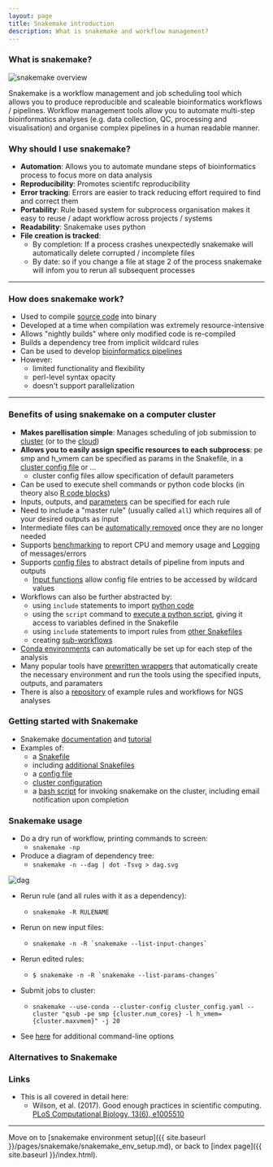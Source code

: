 ```yaml
---
layout: page
title: Snakemake introduction
description: What is snakemake and workflow management?
---
```


### What is snakemake?

![snakemake overview](https://snakemake.readthedocs.io/en/stable/_images/idea.png)

Snakemake is a workflow management and job scheduling tool which allows you to produce reproducible and 
scaleable bioinformatics workflows / pipelines. Workflow management tools allow you to automate multi-step
bioinformatics analyses (e.g. data collection, QC, processing and visualisation) and organise complex pipelines 
in a human readable manner. 

### Why should I use snakemake?

- **Automation**: Allows you to automate mundane steps of bioinformatics process to focus more on data analysis
- **Reproducibility**: Promotes scientifc reproducibility 
- **Error tracking**: Errors are easier to track reducing effort required to find and correct them
- **Portability**: Rule based system for subprocess organisation makes it easy to reuse / adapt workflow across projects / systems
- **Readability**: Snakemake uses python
- **File creation is tracked**: 
    - By completion: If a process crashes unexpectedly snakemake will automatically delete corrupted / incomplete files
    - By date: so if you change a file at stage 2 of the process snakemake will infom you to rerun all subsequent processes

***

### How does snakemake work?

- Used to compile [source code](https://github.com/alexdobin/STAR/tree/master/source) into binary
- Developed at a time when compilation was extremely resource-intensive
- Allows "nightly builds" where only modified code is re-compiled
- Builds a dependency tree from implicit wildcard rules
- Can be used to develop [bioinformatics pipelines](https://swcarpentry.github.io/make-novice)
- However: 
    - limited functionality and flexibility
    - perl-level syntax opacity
    - doesn't support parallelization
 
***

### Benefits of using snakemake on a computer cluster

- **Makes parellisation simple**: Manages scheduling of job submission to [cluster](http://snakemake.readthedocs.io/en/stable/executable.html#cluster-execution) (or to the [cloud](http://snakemake.readthedocs.io/en/stable/executable.html#cloud-support))
- **Allows you to easily assign specific resources to each subprocess**: pe smp and h_vmem can be specified as params in the Snakefile, in a [cluster config file](http://snakemake.readthedocs.io/en/stable/snakefiles/configuration.html#cluster-configuration) or ...
    - cluster config files allow specification of default parameters
- Can be used to execute shell commands or python code blocks (in theory also [R code blocks](http://snakemake.readthedocs.io/en/stable/snakefiles/utils.html#scripting-with-r))   
- Inputs, outputs, and [parameters](http://snakemake.readthedocs.io/en/stable/tutorial/advanced.html#step-4-rule-parameters) can be specified for each rule
- Need to include a "master rule" (usually called ```all```) which requires all of your desired outputs as input
- Intermediate files can be [automatically removed](http://snakemake.readthedocs.io/en/stable/tutorial/advanced.html#step-6-temporary-and-protected-files) once they are no longer needed
- Supports [benchmarking](http://snakemake.readthedocs.io/en/stable/tutorial/additional_features.html#benchmarking) to report CPU and memory usage and [Logging](http://snakemake.readthedocs.io/en/stable/tutorial/advanced.html#step-5-logging) of messages/errors
- Supports [config files](http://snakemake.readthedocs.io/en/stable/snakefiles/configuration.html) to abstract details of pipeline from inputs and outputs
    - [Input functions](https://snakemake.readthedocs.io/en/stable/tutorial/advanced.html#step-3-input-functions) allow config file entries to be accessed by wildcard values
- Workflows can also be further abstracted by:
    - using ```include``` statements to import [python code](http://snakemake.readthedocs.io/en/stable/project_info/faq.html#i-want-to-import-some-helper-functions-from-another-python-file-is-that-possible)
    - using the ```script``` command to [execute a python script](http://snakemake.readthedocs.io/en/stable/tutorial/additional_features.html#using-custom-scripts), giving it access to variables defined in the Snakefile
    - using ```include``` statements to import rules from [other Snakefiles](http://snakemake.readthedocs.io/en/stable/snakefiles/modularization.html#includes)
    - creating [sub-workflows](http://snakemake.readthedocs.io/en/stable/snakefiles/modularization.html#sub-workflows)
- [Conda environments](http://snakemake.readthedocs.io/en/stable/snakefiles/deployment.html#integrated-package-management) can automatically be set up for each step of the analysis
- Many popular tools have [prewritten wrappers](https://snakemake-wrappers.readthedocs.io/en/stable) that automatically create the necessary environment and run the tools using the specified inputs, outputs, and paramaters
- There is also a [repository](https://bitbucket.org/johanneskoester/snakemake-workflows) of example rules and workflows for NGS analyses

### Getting started with Snakemake
- Snakemake [documentation](https://snakemake.readthedocs.io/en/stable) and [tutorial](https://snakemake.readthedocs.io/en/stable/tutorial/tutorial.html)
- Examples of:
    - a [Snakefile](https://github.com/hobrien/RNAseqTools/blob/master/Benchmarking/Snakefile)
    - including [additional Snakefiles](https://github.com/hobrien/RNAseqTools/blob/master/Benchmarking/bamQC)
    - a [config file](https://github.com/hobrien/RNAseqTools/blob/master/Benchmarking/config.yaml)
    - [cluster configuration](https://github.com/hobrien/RNAseqTools/blob/master/Benchmarking/cluster_config.yaml)
    - a [bash script](https://github.com/hobrien/RNAseqTools/blob/master/Benchmarking/snakemake.sh) for invoking snakemake on the cluster, including email notification upon completion

### Snakemake usage
- Do a dry run of workflow, printing commands to screen:
    - ```snakemake -np```
- Produce a diagram of dependency tree:
    - ```snakemake -n --dag | dot -Tsvg > dag.svg```

![dag](https://github.com/hobrien/RNAseqTools/blob/master/Benchmarking/dag.png?raw=true)

- Rerun rule (and all rules with it as a dependency):
    - ```snakemake -R RULENAME```
- Rerun on new input files:
    - ```snakemake -n -R `snakemake --list-input-changes` ```
- Rerun edited rules:
    - ```$ snakemake -n -R `snakemake --list-params-changes` ```
- Submit jobs to cluster:
    - ```snakemake --use-conda --cluster-config cluster_config.yaml --cluster "qsub -pe smp {cluster.num_cores} -l h_vmem={cluster.maxvmem}" -j 20```

- See [here](http://snakemake.readthedocs.io/en/stable/api_reference/snakemake.html) for additional command-line options

### Alternatives to Snakemake

### Links

- This is all covered in detail here:
    - Wilson, et al. (2017). Good enough practices in scientific computing. [PLoS Computational Biology, 13(6), e1005510](http://doi.org/10.1371/journal.pcbi.1005510)

***

Move on to [snakemake environment setup]({{ site.baseurl }}/pages/snakemake/snakemake_env_setup.md), or back 
to [index page]({{ site.baseurl }}/index.html).
